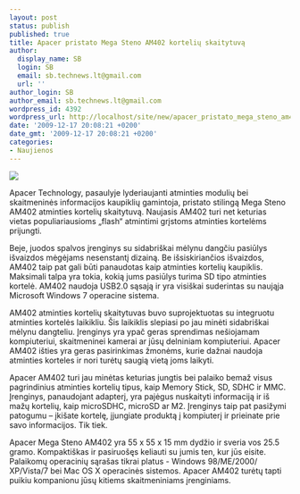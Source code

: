 ```yaml
---
layout: post
status: publish
published: true
title: Apacer pristato Mega Steno AM402 kortelių skaitytuvą
author:
  display_name: SB
  login: SB
  email: sb.technews.lt@gmail.com
  url: ''
author_login: SB
author_email: sb.technews.lt@gmail.com
wordpress_id: 4392
wordpress_url: http://localhost/site/new/apacer_pristato_mega_steno_am402_korteliu_skaitytuva/
date: '2009-12-17 20:08:21 +0200'
date_gmt: '2009-12-17 20:08:21 +0200'
categories:
- Naujienos
---
```

<div class="imgright"><img src="http://www.part.lt/img/71d751383086851e1d440e2dd29f26a4866.jpg"  /></div>
<p>Apacer Technology, pasaulyje lyderiaujanti atminties modulių bei skaitmeninės informacijos kaupiklių gamintoja, pristato stilingą Mega Steno AM402 atminties kortelių skaitytuvą. Naujasis AM402 turi net keturias vietas populiariausioms „flash“ atmintimi grįstoms atminties kortelėms prijungti.</p>
<p>Beje, juodos spalvos įrenginys su sidabriškai mėlynu dangčiu pasiūlys išvaizdos mėgėjams nesenstantį dizainą. Be išsiskiriančios išvaizdos, AM402 taip pat gali būti panaudotas kaip atminties kortelių kaupiklis. Maksimali talpa yra tokia, kokią jums pasiūlys turima SD tipo atminties kortelė. AM402 naudoja USB2.0 sąsają ir yra visiškai suderintas su naująja Microsoft Windows 7 operacine sistema.</p>
<p>AM402 atminties kortelių skaitytuvas buvo suprojektuotas su integruotu atminties kortelės laikikliu. Šis laikiklis slepiasi po jau minėti sidabriškai mėlynu dangteliu. Įrenginys yra ypač geras sprendimas nešiojamam kompiuteriui, skaitmeninei kamerai ar jūsų delniniam kompiuteriui. Apacer AM402 išties yra geras pasirinkimas žmonėms, kurie dažnai naudoja atminties korteles ir nori turėtų saugią vietą joms laikyti.</p>
<p>Apacer AM402 turi jau minėtas keturias jungtis bei palaiko bemaž visus pagrindinius atminties kortelių tipus, kaip Memory Stick, SD, SDHC ir MMC. Įrenginys, panaudojant adapterį, yra pajėgus nuskaityti informaciją ir iš mažų kortelių, kaip microSDHC, microSD ar M2. Įrenginys taip pat pasižymi patogumu – įkišate kortelę, įjungiate produktą į kompiuterį ir prieinate prie savo informacijos. Tik tiek.</p>
<p>Apacer Mega Steno AM402 yra 55 x 55 x 15 mm dydžio ir sveria vos 25.5 gramo. Kompaktiškas ir pasiruošęs keliauti su jumis ten, kur jūs eisite. Palaikomų operacinių sąrašas tikrai platus - Windows 98/ME/2000/ XP/Vista/7 bei Mac OS X operacinės sistemos. Apacer AM402 turėtų tapti puikiu kompanionu jūsų kitiems skaitmeniniams įrenginiams.<br /></p>
